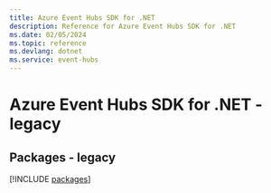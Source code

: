 ```yaml
---
title: Azure Event Hubs SDK for .NET
description: Reference for Azure Event Hubs SDK for .NET
ms.date: 02/05/2024
ms.topic: reference
ms.devlang: dotnet
ms.service: event-hubs
---
```

# Azure Event Hubs SDK for .NET - legacy
## Packages - legacy
[!INCLUDE [packages](event-hubs-index.md)]